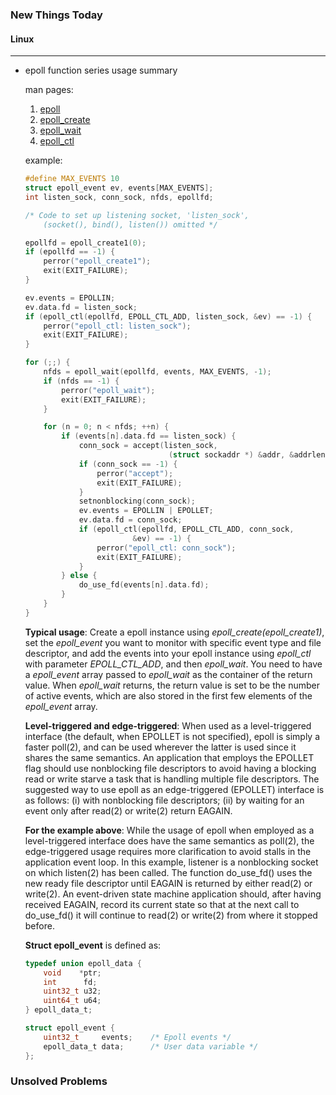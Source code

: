 ### New Things Today

#### Linux
------
* epoll function series usage summary

    man pages:  
    1. [epoll](http://man7.org/linux/man-pages/man7/epoll.7.html)
    2. [epoll_create](http://man7.org/linux/man-pages/man2/epoll_create.2.html)
    3. [epoll_wait](http://man7.org/linux/man-pages/man2/epoll_wait.2.html)
    4. [epoll_ctl](http://man7.org/linux/man-pages/man2/epoll_ctl.2.html)

    example:

    ```C
    #define MAX_EVENTS 10
    struct epoll_event ev, events[MAX_EVENTS];
    int listen_sock, conn_sock, nfds, epollfd;

    /* Code to set up listening socket, 'listen_sock',
        (socket(), bind(), listen()) omitted */

    epollfd = epoll_create1(0);
    if (epollfd == -1) {
        perror("epoll_create1");
        exit(EXIT_FAILURE);
    }

    ev.events = EPOLLIN;
    ev.data.fd = listen_sock;
    if (epoll_ctl(epollfd, EPOLL_CTL_ADD, listen_sock, &ev) == -1) {
        perror("epoll_ctl: listen_sock");
        exit(EXIT_FAILURE);
    }

    for (;;) {
        nfds = epoll_wait(epollfd, events, MAX_EVENTS, -1);
        if (nfds == -1) {
            perror("epoll_wait");
            exit(EXIT_FAILURE);
        }

        for (n = 0; n < nfds; ++n) {
            if (events[n].data.fd == listen_sock) {
                conn_sock = accept(listen_sock,
                                    (struct sockaddr *) &addr, &addrlen);
                if (conn_sock == -1) {
                    perror("accept");
                    exit(EXIT_FAILURE);
                }
                setnonblocking(conn_sock);
                ev.events = EPOLLIN | EPOLLET;
                ev.data.fd = conn_sock;
                if (epoll_ctl(epollfd, EPOLL_CTL_ADD, conn_sock,
                            &ev) == -1) {
                    perror("epoll_ctl: conn_sock");
                    exit(EXIT_FAILURE);
                }
            } else {
                do_use_fd(events[n].data.fd);
            }
        }
    }
    ```
    **Typical usage**: Create a epoll instance using *epoll_create(epoll_create1)*, set the *epoll_event* you want to monitor with specific event type and file descriptor, and add the events into your epoll instance using *epoll_ctl* with parameter *EPOLL_CTL_ADD*, and then *epoll_wait*. You need to have a *epoll_event* array passed to *epoll_wait* as the container of the return value. When *epoll_wait* returns, the return value is set to be the number of active events, which are also stored in the first few elements of the *epoll_event* array. 
    
    **Level-triggered and edge-triggered**: When used as a level-triggered interface (the default, when EPOLLET is not specified), epoll is simply a faster poll(2), and can be used wherever the latter is used since it shares the same semantics. An application that employs the EPOLLET flag should use nonblocking file descriptors to avoid having a blocking read or write starve a task that is handling multiple file descriptors.  The suggested way to use epoll as an edge-triggered (EPOLLET) interface is as follows: (i) with nonblocking file descriptors; (ii)  by waiting for an event only after read(2) or write(2) return EAGAIN.

    **For the example above**: While the usage of epoll when employed as a level-triggered interface does have the same semantics as poll(2), the edge-triggered usage requires more clarification to avoid stalls in the application event loop.  In this example, listener is a nonblocking socket on which listen(2) has been called.  The function do_use_fd() uses the new ready file descriptor until EAGAIN is returned by either read(2) or write(2).  An event-driven state machine application should, after having received EAGAIN, record its current state so that at the next call to do_use_fd() it will continue to read(2) or write(2) from where it stopped before.

    **Struct epoll_event** is defined as:
    ```C
    typedef union epoll_data {
        void    *ptr;
        int      fd;
        uint32_t u32;
        uint64_t u64;
    } epoll_data_t;

    struct epoll_event {
        uint32_t     events;    /* Epoll events */
        epoll_data_t data;      /* User data variable */
    };
    ```

### Unsolved Problems
